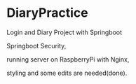 # DiaryPractice
 Login and Diary Project with Springboot
 
 Springboot Security,
 
 running server on RaspberryPi with Nginx,
 
 styling and some edits are needed(done).
